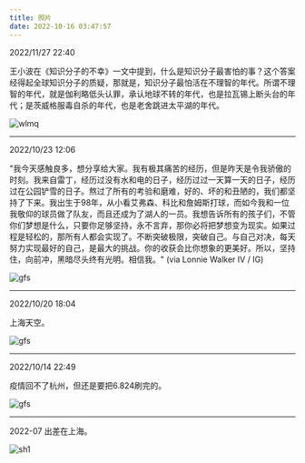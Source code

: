 ```yaml
---
title: 照片
date: 2022-10-16 03:47:57
---
```

2022/11/27 22:40

王小波在《知识分子的不幸》一文中提到，什么是知识分子最害怕的事？这个答案经得起全球知识分子的质疑，那就是，知识分子最怕活在不理智的年代。所谓不理智的年代，就是伽利略低头认罪，承认地球不转的年代，也是拉瓦锡上断头台的年代；是茨威格服毒自杀的年代，也是老舍跳进太平湖的年代。

![wlmq](/images/photo/wlmq.jpeg)

---
2022/10/23 12:06


"我今天感触良多，想分享给大家。我有极其痛苦的经历，但是昨天是令我骄傲的时刻。我来自雷丁，经历过没有水和电的日子，经历过过一天算一天的日子，经历过在公园铲雪的日子。熬过了所有的考验和磨难，好的、坏的和丑陋的，我们都坚持了下来。我出生于98年，从小看艾弗森、科比和詹姆斯打球，而如今我和一位我敬仰的球员做了队友，而且还成为了湖人的一员。我想告诉所有的孩子们，不管你们梦想是什么，只要你足够坚持，永不言弃，那你必将把梦想变为现实。如果过程是轻松的，那所有人都会实现了。不断突破极限，突破自己。与自己对决，每天努力实现最好的自己，是最大的挑战。你的收获会比你想象的更美好。所以，坚持住，向前冲，黑暗尽头终有光明。相信我。"
(via Lonnie Walker IV / IG)

![gfs](/images/photo/lw.png)

---

2022/10/20 18:04

上海天空。


![gfs](/images/photo/xy.jpeg)

---

2022/10/14 22:49

疫情回不了杭州，但还是要把6.824刷完的。

 
![gfs](/images/gfs.jpeg)

---
2022-07 出差在上海。

![sh1](/images/sh1.jpeg)
